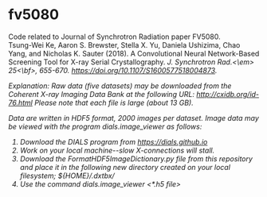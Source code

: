 # fv5080
Code related to Journal of Synchrotron Radiation paper FV5080.
<br>
Tsung-Wei Ke, Aaron S. Brewster, Stella X. Yu, Daniela Ushizima, Chao Yang, and Nicholas K. Sauter (2018).
A Convolutional Neural Network-Based Screening Tool for X-ray Serial Crystallography.  <em>J. Synchrotron Rad.<\em> <bf>25<\bf>, 655-670.
https://doi.org/10.1107/S1600577518004873.

Explanation:
Raw data (five datasets) may be downloaded from the Coherent X-ray Imaging Data Bank at the following URL:
http://cxidb.org/id-76.html
Please note that each file is large (about 13 GB). 

Data are written in HDF5 format, 2000 images per dataset.
Image data may be viewed with the program dials.image_viewer as follows:
1) Download the DIALS program from https://dials.github.io
2) Work on your local machine--slow X-connections will stall.
3) Download the FormatHDF5ImageDictionary.py file from this repository and place it in the following new directory
   created on your local filesystem;  ${HOME}/.dxtbx/
4) Use the command dials.image_viewer <*.h5 file>


